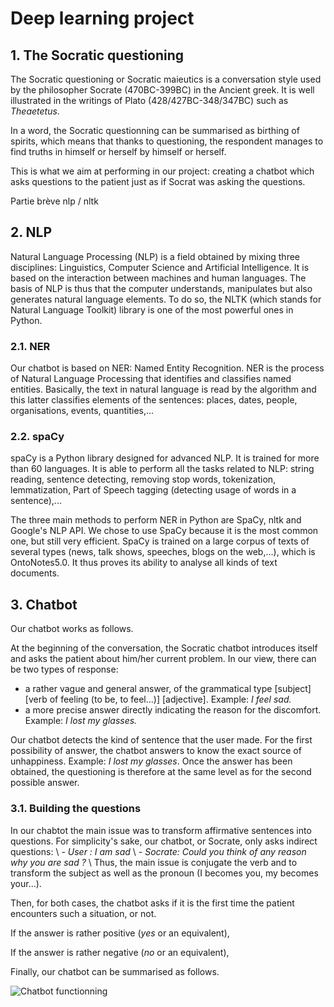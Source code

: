 
# Deep learning project


## 1. The Socratic questioning

The Socratic questioning or Socratic maieutics is a conversation style used by the philosopher Socrate (470BC-399BC) in the Ancient greek. It is well illustrated in the writings of Plato (428/427BC-348/347BC) such as *Theaetetus*.

In a word, the Socratic questionning can be summarised as birthing of spirits, which means that thanks to questioning, the respondent manages to find truths in himself or herself by himself or herself.

This is what we aim at performing in our project: creating a chatbot which asks questions to the patient just as if Socrat was asking the questions.

Partie brève nlp / nltk

## 2. NLP

Natural Language Processing (NLP) is a field obtained by mixing three disciplines: Linguistics, Computer Science and Artificial Intelligence. It is based on the interaction between machines and human languages. The basis of NLP is thus that the computer understands, manipulates but also generates natural language elements. To do so, the NLTK (which stands for Natural Language Toolkit) library is one of the most powerful ones in Python.

### 2.1. NER

Our chatbot is based on NER: Named Entity Recognition. NER is the process of Natural Language Processing that identifies and classifies named entities. Basically, the text in natural language is read by the algorithm and this latter classifies elements of the sentences: places, dates, people, organisations, events, quantities,...


### 2.2. spaCy

spaCy is a Python library designed for advanced NLP. It is trained for more than 60 languages. It is able to perform all the tasks related to NLP: string reading, sentence detecting, removing stop words, tokenization, lemmatization, Part of Speech tagging (detecting usage of words in a sentence),...


The three main methods to perform NER in Python are SpaCy, nltk and Google's NLP API. We chose to use SpaCy because it is the most common one, but still very efficient. SpaCy is trained on a large corpus of texts of several types (news, talk shows, speeches, blogs on the web,...), which is OntoNotes5.0. It thus proves its ability to analyse all kinds of text documents.

## 3. Chatbot

Our chatbot works as follows.

At the beginning of the conversation, the Socratic chatbot introduces itself and asks the patient about him/her current problem. In our view, there can be two types of response: 
- a rather vague and general answer, of the grammatical type [subject] [verb of feeling (to be, to feel...)] [adjective]. Example: *I feel sad.*
- a more precise answer directly indicating the reason for the discomfort. Example: *I lost my glasses.*

Our chatbot detects the kind of sentence that the user made. For the first possibility of answer, the chatbot answers to know the exact source of unhappiness. Example: *I lost my glasses*. Once the answer has been obtained, the questioning is therefore at the same level as for the second possible answer.

### 3.1. Building the questions ###

In our chabtot the main issue was to transform affirmative sentences into questions. For simplicity's sake, our chatbot, or Socrate, only asks indirect questions:  \\
*- User : I am sad* \\
*- Socrate: Could you think of any reason why you are sad ?* \\
Thus, the main issue is conjugate the verb and to transform the subject as well as the pronoun (I becomes you, my becomes your...).



Then, for both cases, the chatbot asks if it is the first time the patient encounters such a situation, or not.

If the answer is rather positive (*yes* or an equivalent),

If the answer is rather negative (*no* or an equivalent), 

Finally, our chatbot can be summarised as follows.

![Chatbot functionning](https://github.com/helenelechene/Deep-learning-/blob/main/Sch%C3%A9ma%203.png)
